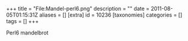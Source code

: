 +++
title = "File:Mandel-perl6.png"
description = ""
date = 2011-08-05T01:15:31Z
aliases = []
[extra]
id = 10236
[taxonomies]
categories = []
tags = []
+++

Perl6 mandelbrot
